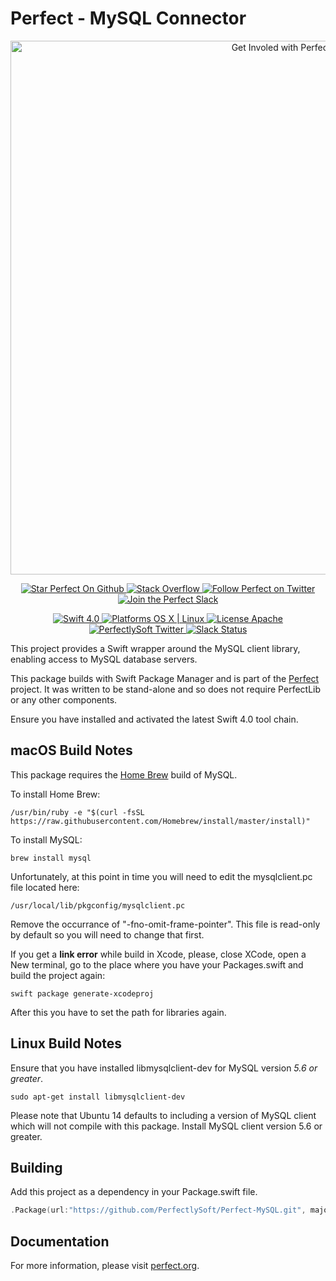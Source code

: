 # Perfect - MySQL Connector

<p align="center">
    <a href="http://perfect.org/get-involved.html" target="_blank">
        <img src="http://perfect.org/assets/github/perfect_github_2_0_0.jpg" alt="Get Involed with Perfect!" width="854" />
    </a>
</p>

<p align="center">
    <a href="https://github.com/PerfectlySoft/Perfect" target="_blank">
        <img src="http://www.perfect.org/github/Perfect_GH_button_1_Star.jpg" alt="Star Perfect On Github" />
    </a>  
    <a href="http://stackoverflow.com/questions/tagged/perfect" target="_blank">
        <img src="http://www.perfect.org/github/perfect_gh_button_2_SO.jpg" alt="Stack Overflow" />
    </a>  
    <a href="https://twitter.com/perfectlysoft" target="_blank">
        <img src="http://www.perfect.org/github/Perfect_GH_button_3_twit.jpg" alt="Follow Perfect on Twitter" />
    </a>  
    <a href="http://perfect.ly" target="_blank">
        <img src="http://www.perfect.org/github/Perfect_GH_button_4_slack.jpg" alt="Join the Perfect Slack" />
    </a>
</p>

<p align="center">
    <a href="https://developer.apple.com/swift/" target="_blank">
        <img src="https://img.shields.io/badge/Swift-4.0-orange.svg?style=flat" alt="Swift 4.0">
    </a>
    <a href="https://developer.apple.com/swift/" target="_blank">
        <img src="https://img.shields.io/badge/Platforms-OS%20X%20%7C%20Linux%20-lightgray.svg?style=flat" alt="Platforms OS X | Linux">
    </a>
    <a href="http://perfect.org/licensing.html" target="_blank">
        <img src="https://img.shields.io/badge/License-Apache-lightgrey.svg?style=flat" alt="License Apache">
    </a>
    <a href="http://twitter.com/PerfectlySoft" target="_blank">
        <img src="https://img.shields.io/badge/Twitter-@PerfectlySoft-blue.svg?style=flat" alt="PerfectlySoft Twitter">
    </a>
    <a href="http://perfect.ly" target="_blank">
        <img src="http://perfect.ly/badge.svg" alt="Slack Status">
    </a>
</p>

This project provides a Swift wrapper around the MySQL client library, enabling access to MySQL database servers.

This package builds with Swift Package Manager and is part of the [Perfect](https://github.com/PerfectlySoft/Perfect) project. It was written to be stand-alone and so does not require PerfectLib or any other components.

Ensure you have installed and activated the latest Swift 4.0 tool chain.

## macOS Build Notes

This package requires the [Home Brew](http://brew.sh) build of MySQL.

To install Home Brew:

```
/usr/bin/ruby -e "$(curl -fsSL https://raw.githubusercontent.com/Homebrew/install/master/install)"
```

To install MySQL:

```
brew install mysql
```

Unfortunately, at this point in time you will need to edit the mysqlclient.pc file located here:

```
/usr/local/lib/pkgconfig/mysqlclient.pc
```

Remove the occurrance of "-fno-omit-frame-pointer". This file is read-only by default so you will need to change that first.

If you get a **link error** while build in Xcode, please, close XCode, open a New terminal, go to the place where you have your Packages.swift and build the project again:

```
swift package generate-xcodeproj
```
After this you have to set the path for libraries again.



## Linux Build Notes

Ensure that you have installed libmysqlclient-dev for MySQL version *5.6 or greater*.

```
sudo apt-get install libmysqlclient-dev
```

Please note that Ubuntu 14 defaults to including a version of MySQL client which will not compile with this package. Install MySQL client version 5.6 or greater.

## Building

Add this project as a dependency in your Package.swift file.

``` swift
.Package(url:"https://github.com/PerfectlySoft/Perfect-MySQL.git", majorVersion: 3)
```

## Documentation
For more information, please visit [perfect.org](http://www.perfect.org/docs/MySQL.html).
